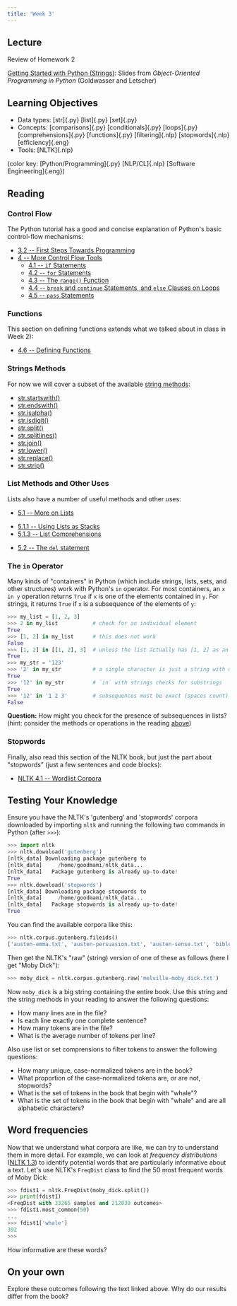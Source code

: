 ```yaml
---
title: 'Week 3'
---
```


## Lecture

Review of Homework 2

[Getting Started with Python (Strings)](static/OOPython-Strings.pdf): Slides
from *Object-Oriented Programming in Python* (Goldwasser and Letscher)

## Learning Objectives

* Data types:
  [str]{.py}
  [list]{.py}
  [set]{.py}
* Concepts:
  [comparisons]{.py}
  [conditionals]{.py}
  [loops]{.py}
  [comprehensions]{.py}
  [functions]{.py}
  [filtering]{.nlp}
  [stopwords]{.nlp}
  [efficiency]{.eng}
* Tools:
  [NLTK]{.nlp}

(color key: [Python/Programming]{.py} [NLP/CL]{.nlp} [Software Engineering]{.eng})

## Reading

### Control Flow

The Python tutorial has a good and concise explanation of Python's basic
control-flow mechanisms:

* [3.2 -- First Steps Towards Programming](https://docs.python.org/3/tutorial/introduction.html#first-steps-towards-programming)
* [4 -- More Control Flow Tools](https://docs.python.org/3/tutorial/controlflow.html)
  - [4.1 -- `if` Statements](https://docs.python.org/3/tutorial/controlflow.html#if-statements)
  - [4.2 -- `for` Statements](https://docs.python.org/3/tutorial/controlflow.html#for-statements)
  - [4.3 -- The `range()` Function](https://docs.python.org/3/tutorial/controlflow.html#the-range-function)
  - [4.4 -- `break` and `continue` Statements, and `else` Clauses on Loops](https://docs.python.org/3/tutorial/controlflow.html#break-and-continue-statements-and-else-clauses-on-loops)
  - [4.5 -- `pass` Statements](https://docs.python.org/3/tutorial/controlflow.html#pass-statements)

### Functions

This section on defining functions extends what we talked about in class
in Week 2):

* [4.6 -- Defining Functions](https://docs.python.org/3/tutorial/controlflow.html#defining-functions)

### Strings Methods

For now we will cover a subset of the available [string
methods](https://docs.python.org/3/library/stdtypes.html#string-methods):

  - [str.startswith()](https://docs.python.org/3/library/stdtypes.html#str.startswith)
  - [str.endswith()](https://docs.python.org/3/library/stdtypes.html#str.endswith)
  - [str.isalpha()](https://docs.python.org/3/library/stdtypes.html#str.isalpha)
  - [str.isdigit()](https://docs.python.org/3/library/stdtypes.html#str.isdigit)
  - [str.split()](https://docs.python.org/3/library/stdtypes.html#str.split)
  - [str.splitlines()](https://docs.python.org/3/library/stdtypes.html#str.splitlines)
  - [str.join()](https://docs.python.org/3/library/stdtypes.html#str.join)
  - [str.lower()](https://docs.python.org/3/library/stdtypes.html#str.lower)
  - [str.replace()](https://docs.python.org/3/library/stdtypes.html#str.replace)
  - [str.strip()](https://docs.python.org/3/library/stdtypes.html#str.strip)

### List Methods and Other Uses

Lists also have a number of useful methods and other uses:

* [5.1 -- More on Lists](https://docs.python.org/3/tutorial/datastructures.html#more-on-lists)
 - [5.1.1 -- Using Lists as Stacks](https://docs.python.org/3/tutorial/datastructures.html#using-lists-as-stacks)
 - [5.1.3 -- List Comprehensions](https://docs.python.org/3/tutorial/datastructures.html#list-comprehensions)
* [5.2 -- The `del` statement](https://docs.python.org/3/tutorial/datastructures.html#the-del-statement)

### The `in` Operator

Many kinds of "containers" in Python (which include strings, lists,
sets, and other structures) work with Python's `in` operator. For most
containers, an `x in y` operation returns `True` if `x` is one of the
elements contained in `y`. For strings, it returns `True` if `x` is a
subsequence of the elements of `y`:

```python
>>> my_list = [1, 2, 3]
>>> 2 in my_list           # check for an individual element
True
>>> [1, 2] in my_list      # this does not work
False
>>> [1, 2] in [[1, 2], 3]  # unless the list actually has [1, 2] as an element
True
>>> my_str = '123'
>>> '2' in my_str          # a single character is just a string with one character
True
>>> '12' in my_str         # `in` with strings checks for substrings
True
>>> '12' in '1 2 3'        # subsequences must be exact (spaces count)
False

```

**Question:** How might you check for the presence of subsequences in lists? (hint: consider the methods or operations in the reading [above](#list-methods-and-other-uses))

### Stopwords

Finally, also read this section of the NLTK book, but just the part
about "stopwords" (just a few sentences and code blocks):

* [NLTK 4.1 -- Wordlist Corpora](http://www.nltk.org/book/ch02.html#wordlist-corpora)

## Testing Your Knowledge

Ensure you have the NLTK's 'gutenberg' and 'stopwords' corpora
downloaded by importing `nltk` and running the following two commands in
Python (after `>>>`):

```python
>>> import nltk
>>> nltk.download('gutenberg')
[nltk_data] Downloading package gutenberg to
[nltk_data]     /home/goodmami/nltk_data...
[nltk_data]   Package gutenberg is already up-to-date!
True
>>> nltk.download('stopwords')
[nltk_data] Downloading package stopwords to
[nltk_data]     /home/goodmami/nltk_data...
[nltk_data]   Package stopwords is already up-to-date!
True
```

You can find the available corpora like this:

```python
>>> nltk.corpus.gutenberg.fileids()
['austen-emma.txt', 'austen-persuasion.txt', 'austen-sense.txt', 'bible-kjv.txt', 'blake-poems.txt', 'bryant-stories.txt', 'burgess-busterbrown.txt', 'carroll-alice.txt', 'chesterton-ball.txt', 'chesterton-brown.txt', 'chesterton-thursday.txt', 'edgeworth-parents.txt', 'melville-moby_dick.txt', 'milton-paradise.txt', 'shakespeare-caesar.txt', 'shakespeare-hamlet.txt', 'shakespeare-macbeth.txt', 'whitman-leaves.txt']
```

Then get the NLTK's "raw" (string) version of one of these as follows
(here I get "Moby Dick"):

```python
>>> moby_dick = nltk.corpus.gutenberg.raw('melville-moby_dick.txt')
```

Now `moby_dick` is a big string containing the entire book. Use this
string and the string methods in your reading to answer the following
questions:

* How many lines are in the file?
* Is each line exactly one complete sentence?
* How many tokens are in the file?
* What is the average number of tokens per line?

Also use list or set comprensions to filter tokens to answer the
following questions:

* How many unique, case-normalized tokens are in the book?
* What proportion of the case-normalized tokens are, or are not, stopwords?
* What is the set of tokens in the book that begin with "whale"?
* What is the set of tokens in the book that begin with "whale" and are all alphabetic characters?

## Word frequencies

Now that we understand what corpora are like, we can try to understand them
in more detail. For example, we can look at *frequency distributions* ([NLTK 1.3](https://www.nltk.org/book/ch01.html#fig-tally)) to identify potential
words that are particularly informative about a text. Let's use NLTK's
`FreqDist` class to find the 50 most frequent words of Moby Dick:

```python
>>> fdist1 = nltk.FreqDist(moby_dick.split())
>>> print(fdist1)
<FreqDist with 33265 samples and 212030 outcomes>
>>> fdist1.most_common(50)
...
>>> fdist1['whale']
392
>>>
```

How informative are these words?

## On your own

Explore these outcomes following the text linked above. Why do our results
differ from the book?
